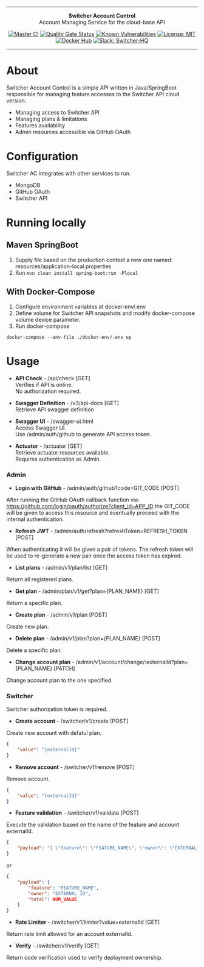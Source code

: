 ***

<div align="center">
<b>Switcher Account Control</b><br>
Account Managing Service for the cloud-base API
</div>

<div align="center">

[![Master CI](https://github.com/switcherapi/switcher-ac/actions/workflows/master.yml/badge.svg)](https://github.com/switcherapi/switcher-ac/actions/workflows/master.yml)
[![Quality Gate Status](https://sonarcloud.io/api/project_badges/measure?project=switcherapi_switcher-ac&metric=alert_status)](https://sonarcloud.io/dashboard?id=switcherapi_switcher-ac)
[![Known Vulnerabilities](https://snyk.io/test/github/switcherapi/switcher-ac/badge.svg)](https://snyk.io/test/github/switcherapi/switcher-ac)
[![License: MIT](https://img.shields.io/badge/License-MIT-yellow.svg)](https://opensource.org/licenses/MIT)
[![Docker Hub](https://img.shields.io/docker/pulls/trackerforce/switcher-ac.svg)](https://hub.docker.com/r/trackerforce/switcher-ac)
[![Slack: Switcher-HQ](https://img.shields.io/badge/slack-@switcher/hq-blue.svg?logo=slack)](https://switcher-hq.slack.com/)

</div>

***

# About
Switcher Account Control is a simple API written in Java/SpringBoot responsible for managing feature accesses to the Switcher API cloud version.

- Managing access to Switcher API
- Managing plans & limitations
- Features availability
- Admin resources accessible via GitHub OAuth

# Configuration
Switcher AC integrates with other services to run. 

- MongoDB
- GitHub OAuth
- Switcher API

# Running locally

## Maven SpringBoot

1. Supply file based on the production context a new one named: resources/application-local.properties
2. Run ``mvn clean install spring-boot:run -Plocal``

## With Docker-Compose

1. Configure environment variables at docker-env/.env
2. Define volume for Switcher API snapshots and modify docker-compose volume device parameter.
3. Run docker-compose

```
docker-compose --env-file ./docker-env/.env up
```

# Usage

- **API Check** - /api/check [GET]<br /> 
Verifies if API is online.<br /> 
No authorization required.<br /> 


- **Swagger Definition** - /v3/api-docs [GET]<br /> 
Retrieve API swagger definition<br />


- **Swagger UI** - /swagger-ui.html<br /> 
Access Swagger UI.<br /> 
Use /admin/auth/github to generate API access token.<br />


- **Actuator** - /actuator [GET]<br />
Retrieve actuator resources available.<br />
Requires authentication as Admin.<br />


### Admin
- **Login with GitHub** - /admin/auth/github?code=GIT_CODE [POST]

After running the GitHub OAuth callback function via: https://github.com/login/oauth/authorize?client_id=APP_ID
the GIT_CODE will be given to access this resource and eventually proceed with the internal authentication.

- **Refresh JWT** - /admin/auth/refresh?refreshToken=REFRESH_TOKEN [POST]

When authenticating it will be given a pair of tokens. The refresh token will be used to re-generate a new pair once the access token has expired.

- **List plans** - /admin/v1/plan/list [GET]

Return all registered plans.

- **Get plan** - /admin/plan/v1/get?plan={PLAN_NAME} [GET]

Return a specific plan.

- **Create plan** - /admin/v1/plan [POST]

Create new plan.

- **Delete plan** - /admin/v1/plan?plan={PLAN_NAME} [POST]

Delete a specific plan.

- **Change account plan** - /admin/v1/account/change/:externalId?plan={PLAN_NAME} [PATCH]

Change account plan to the one specified.

### Switcher
Switcher authorization token is required.

- **Create account** - /switcher/v1/create [POST]

Create new account with defatul plan.
```json
{
    "value": "{externalId}"
}
```

- **Remove account** - /switcher/v1/remove [POST]

Remove account.
```json
{
    "value": "{externalId}"
}
```

- **Feature validation** - /switcher/v1/validate [POST]

Execute the validation based on the name of the feature and account externalId.
```json
{
    "payload": "{ \"feature\": \"FEATURE_NAME\", \"owner\": \"EXTERNAL_ID\", \"total\": NUM_VALUE }"
}
```

or 

```json
{
    "payload": {
        "feature": "FEATURE_NAME",
        "owner": "EXTERNAL_ID",
        "total": NUM_VALUE
    }
}
```

- **Rate Limiter** - /switcher/v1/limiter?value=externalId [GET]

Return rate limit allowed for an account externalId.

- **Verify** - /switcher/v1/verify [GET]

Return code verification used to verify deployment ownership.